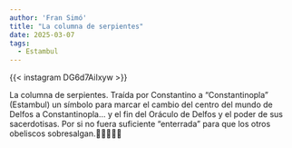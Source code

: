 ```yaml
---
author: 'Fran Simó'
title: "La columna de serpientes"
date: 2025-03-07
tags:
  - Estambul
---
```


{{< instagram DG6d7AiIxyw >}}

La columna de serpientes. Traída por Constantino a “Constantinopla” (Estambul) un símbolo para marcar el cambio del centro del mundo de Delfos a Constantinopla… y el fin del Oráculo de Delfos y el poder de sus sacerdotisas. Por si no fuera suficiente “enterrada” para que los otros obeliscos sobresalgan.🤦‍♂️😳🫣😢


